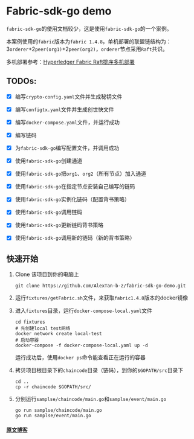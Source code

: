 # Fabric-sdk-go demo 

 `fabric-sdk-go`的使用文档较少，这是使用`fabric-sdk-go`的一个案例。

本案例使用的`fabric`版本为`fabric 1.4.8`，单机部署的联盟链结构为：3`orderer`+2`peer(org1)`+2`peer(org2)`，`orderer`节点采用`Raft`共识。

多机部署参考：[Hyperledger Fabric Raft排序多机部署](http://blog.hubwiz.com/2019/12/24/fabric-raft-multi-host/)

## TODOs:

- [x] 编写`crypto-config.yaml`文件并生成秘钥文件
- [x] 编写`configtx.yaml`文件并生成创世快文件
- [x] 编写`docker-compose.yaml`文件，并运行成功
- [x] 编写链码
- [x] 为`fabric-sdk-go`编写配置文件，并调用成功

- [x] 使用`fabric-sdk-go`创建通道
- [x] 使用`fabric-sdk-go`把`org1`、`org2`（所有节点）加入通道
- [x] 使用`fabric-sdk-go`在指定节点安装自己编写的链码
- [x] 使用`fabric-sdk-go`实例化链码（配置背书策略）
- [x] 使用`fabric-sdk-go`调用链码
- [x] 使用`fabric-sdk-go`更新链码背书策略
- [x] 使用`fabric-sdk-go`调用新的链码（新的背书策略）

## 快速开始

1. Clone 该项目到你的电脑上

   ```shell
   git clone https://github.com/AlexTan-b-z/fabric-sdk-go-demo.git
   ```

2. 运行`fixtures/getFabric.sh`文件，来获取`fabric1.4.8`版本的docker镜像

3. 进入`fixtures`目录，运行`docker-compose-local.yaml`文件

   ```shell
   cd fixtures
   # 先创建local test网络
   docker network create local-test
   # 启动容器
   docker-compose -f docker-compose-local.yaml up -d
   ```

   运行成功后，使用`docker ps`命令能查看正在运行的容器

4. 拷贝项目根目录下的`chaincode`目录（链码），到你的`$GOPATH/src`目录下

   ```shell
   cd ..
   cp -r chaincode $GOPATH/src/
   ```

5. 分别运行`samplse/chaincode/main.go`和`samplse/event/main.go`

   ```
   go run samplse/chaincode/main.go
   go run samplse/event/main.go
   ```



#### [原文博客](https://blog.csdn.net/AlexTan_/article/details/108110927)